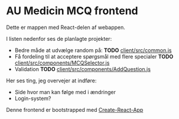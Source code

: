 # AU Medicin MCQ frontend

Dette er mappen med React-delen af webappen. 

I listen nedenfor ses de planlagte projekter:
- Bedre måde at udvælge random på: __TODO__ [client/src/common.js](client/src/common.js)
- Få fordeling til at acceptere spørgsmål med flere specialer __TODO__ [client/src/components/MCQSelector.js](client/src/components/MCQSelector.js)
- Validation __TODO__ [client/src/components/AddQuestion.js](client/src/components/AddQuestion.js)

Her ses ting, jeg overvejer at indføre:

- Side hvor man kan følge med i ændringer
- Login-system?

Denne frontend er bootstrapped med [Create-React-App](https://github.com/facebook/create-react-app)
